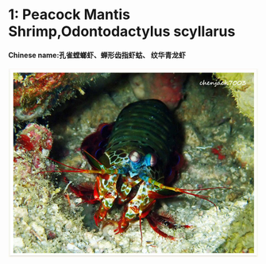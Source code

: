 # 1: Peacock Mantis Shrimp,Odontodactylus scyllarus

#### Chinese name:孔雀螳螂虾、蝉形齿指虾蛄、 纹华青龙虾

![](../../.gitbook/assets/peacock-mantis-shrimp.jpg)

